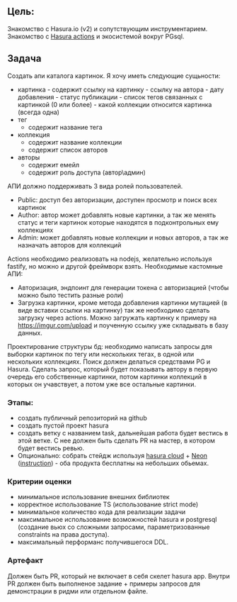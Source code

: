 
## Цель: 
Знакомство с Hasura.io (v2) и сопутствующим инструментарием. Знакомство с [Hasura actions](https://hasura.io/docs/2.0/actions/overview/) и экосистемой вокруг PGsql.

## Задача
Создать апи каталога картинок. Я хочу иметь следующие сущьности:
- картинка
	  - содержит ссылку на картинку
	  - ссылку на автора
	  - дату добавления
	  - статус публикации
	  - список тегов связанных с картинкой (0 или более)
	  - какой коллекции относится картинка (всегда одна)
- тег
	- содержит название тега
- коллекция
	- содержит название коллекции
	- содержит список авторов
- авторы
	- содержит емейл
	- содержит роль доступа (автор\админ)

АПИ должно поддерживать 3 вида ролей пользователей.
- Public: доступ без авторизации, доступен просмотр и поиск всех картинок
- Author: автор может добавлять новые картинки, а так же менять статус и теги картинок которые находятся в подконтрольных ему коллекциях
- Admin: может добавлять новые коллекции и новых авторов, а так же назначать авторов для коллекций

Actions необходимо реализовать на nodejs, желательно используя fastify, но можно и другой фреймворк взять. Необходимые кастомные АПИ: 
- Авторизация, эндпоинт для генерации токена с авторизацией (чтобы можно было тестить разные роли)
- Загрузка картинки, кроме метода добавления картинки мутацией (в виде вставки ссылки на картинку) так же необходимо сделать загрузку через actions. Можно загружать картинку к примеру на https://imgur.com/upload и поученную ссылку уже складывать в базу данных.

Проектирование структуры бд: необходимо написать запросы для выборки картинок по тегу или нескольких тегах, в одной или нескольких коллекциях. Поиск должен делаться средствами PG и Hasura.
Сделать запрос, который будет показывать автору в первую очередь его собственные картинки, потом картинки коллекций в которых он учавствует, а потом уже все остальные картинки.

### Этапы:
- создать публичный репозиторий на github
- создать пустой проект hasura
- создать ветку с названием task, дальнейшая работа будет вестись в этой ветке. С нее должен быть сделать PR на мастер, в котором будет вестись ревью. 
- Опционально: собрать стейдж используя [hasura cloud](https://hasura.io/docs/2.0/cloud-ci-cd/index/) + [Neon](https://neon.tech/) ([instruction](https://hasura.io/docs/2.0/databases/postgres/neon/)) - оба продукта бесплатны на небольших обьемах.

### Критерии оценки
- минимальное использование внешних библиотек
- корректное использование TS (использование strict mode)
- минимальное количество кода для реализации задачи
- максимальное использование возможностей hasura и postgresql (создание вьюх со сложными запросами, параметризованные constraints на права доступа).
- максимальный перформанс получившегося DDL.

### Артефакт
Должен быть PR, который не включает в себя скелет hasura app. Внутри PR должен быть выполненое задание + примеры запросов для демонстрации в ридми или отдельном файле.
